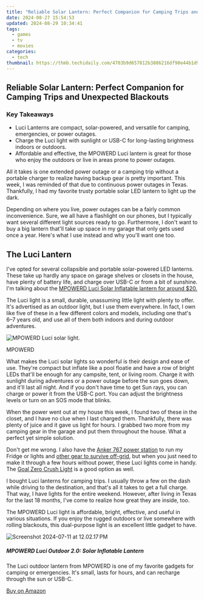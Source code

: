 ```yaml
---
title: "Reliable Solar Lantern: Perfect Companion for Camping Trips and Unexpected Blackouts"
date: 2024-08-27 15:54:53
updated: 2024-08-29 10:34:41
tags:
  - games
  - tv
  - movies
categories:
  - tech
thumbnail: https://thmb.techidaily.com/4703b9d657812b3886216df90e44b1d9ef5fb3878b6869f4909ce7c65740d3ae.jpg
---
```


## Reliable Solar Lantern: Perfect Companion for Camping Trips and Unexpected Blackouts

### Key Takeaways

* Luci Lanterns are compact, solar-powered, and versatile for camping, emergencies, or power outages.
* Charge the Luci light with sunlight or USB-C for long-lasting brightness indoors or outdoors.
* Affordable and effective, the MPOWERD Luci lantern is great for those who enjoy the outdoors or live in areas prone to power outages.

 All it takes is one extended power outage or a camping trip without a portable charger to realize having backup gear is pretty important. This week, I was reminded of that due to continuous power outages in Texas. Thankfully, I had my favorite trusty portable solar LED lantern to light up the dark.

 Depending on where you live, power outages can be a fairly common inconvenience. Sure, we all have a flashlight on our phones, but I typically want several different light sources ready to go. Furthermore, I don't want to buy a big lantern that'll take up space in my garage that only gets used once a year. Here's what I use instead and why you'll want one too.

##  The Luci Lantern

 I've opted for several collapsible and portable solar-powered LED lanterns. These take up hardly any space on garage shelves or closets in the house, have plenty of battery life, and charge over USB-C or from a bit of sunshine. I'm talking about the [MPOWERD Luci Solar Inflatable lantern for around $20.](https://www.amazon.com/MPOWERD-Luci-Outdoor-2-0-Rechargeable/dp/B0BX2GN4KL?tag=hotoge-20&ascsubtag=UUhtgUeUpU2004131&asc%5Frefurl=https%3A%2F%2Fwww.howtogeek.com%2Fsolar-lantern-perfect-for-camping-or-power-outages%2F&asc%5Fcampaign=Short-Term) 

 The Luci light is a small, durable, unassuming little light with plenty to offer. It's advertised as an outdoor light, but I use them everywhere. In fact, I own like five of these in a few different colors and models, including one that's 6–7 years old, and use all of them both indoors and during outdoor adventures.

![MPOWERD Luci solar light.](https://static1.howtogeekimages.com/wordpress/wp-content/uploads/2024/07/luci-all-three.jpg) 

MPOWERD

 What makes the Luci solar lights so wonderful is their design and ease of use. They're compact but inflate like a pool floatie and have a row of bright LEDs that'll be enough for any campsite, tent, or living room. Charge it with sunlight during adventures or a power outage before the sun goes down, and it'll last all night. And if you don't have time to get Sun rays, you can charge or power it from the USB-C port. You can adjust the brightness levels or turn on an SOS mode that blinks. 

 When the power went out at my house this week, I found two of these in the closet, and I have no clue when I last charged them. Thankfully, there was plenty of juice and it gave us light for hours. I grabbed two more from my camping gear in the garage and put them throughout the house. What a perfect yet simple solution.

 Don't get me wrong. I also have the [Anker 767 power station](https://sim-unlock.techidaily.com/in-2024-android-unlock-code-sim-unlock-your-infinix-hot-40-phone-and-remove-locked-screen-by-drfone-android/) to run my Fridge or lights and [other gear to survive off-grid](https://visual-screen-recording.techidaily.com/updated-2024-approved-enable-vlcs-webcam-recording-for-high-quality-footage/), but when you just need to make it through a few hours without power, these Luci lights come in handy. The [Goal Zero Crush Light](https://www.amazon.com/Goal-Zero-Crush-Powered-Lantern/dp/B07BMJPH8L/?tag=hotoge-20&ascsubtag=UUhtgUeUpU2004131&asc%5Frefurl=https%3A%2F%2Fwww.howtogeek.com%2Fsolar-lantern-perfect-for-camping-or-power-outages%2F&asc%5Fcampaign=Short-Term) is a good option as well.

 I bought Luci lanterns for camping trips. I usually throw a few on the dash while driving to the destination, and that's all it takes to get a full charge. That way, I have lights for the entire weekend. However, after living in Texas for the last 18 months, I've come to realize how great they are inside, too.

 The MPOWERD Luci light is affordable, bright, effective, and useful in various situations. If you enjoy the rugged outdoors or live somewhere with rolling blackouts, this dual-purpose light is an excellent little gadget to have.

![Screenshot 2024-07-11 at 12.02.17 PM](https://static1.howtogeekimages.com/wordpress/wp-content/uploads/2024/07/screenshot-2024-07-11-at-12-02-17-pm.jpg) 

#####  MPOWERD Luci Outdoor 2.0: Solar Inflatable Lantern

The Luci outdoor lantern from MPOWERD is one of my favorite gadgets for camping or emergencies. It's small, lasts for hours, and can recharge through the sun or USB-C. 

[Buy on Amazon](https://www.amazon.com/MPOWERD-Luci-Outdoor-2-0-Rechargeable/dp/B0BX2GN4KL?tag=hotoge-20&ascsubtag=UUhtgUeUpU2004131&asc%5Frefurl=https%3A%2F%2Fwww.howtogeek.com%2Fsolar-lantern-perfect-for-camping-or-power-outages%2F&asc%5Fcampaign=Short-Term)

<ins class="adsbygoogle"
     style="display:block"
     data-ad-format="autorelaxed"
     data-ad-client="ca-pub-7571918770474297"
     data-ad-slot="1223367746"></ins>



<ins class="adsbygoogle"
     style="display:block"
     data-ad-client="ca-pub-7571918770474297"
     data-ad-slot="8358498916"
     data-ad-format="auto"
     data-full-width-responsive="true"></ins>
